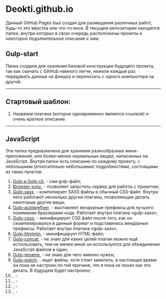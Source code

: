 # Deokti.github.io
Данный GitHub Pages был создан для размещения различных работ, будь-то это вёрстка или что-то иное. В текущем репозитории находятся папки, внутри которых в свою очередь расположены проекты и некоторое подолнительное описание к ним. 


<h2>Gulp-start</h2>

Папка создана для хранения базовой конструкции будущего проекта, так как скачать с GihHub намного легче, нежели каждый раз передавать данные на флешку и переносить с одного компьютера на другой. 


<hr>

<h2>Стартовый шаблон:</h2>

<ol>
  <li>Название плагина (которое одновременно является ссылкой) и очень краткое описание</li>
</ol>  

<hr>

<h2>JavaScript</h2>

Эта папка предназначена для хранения разнообразных мини-приложений, или более-менее нормальных вещей, написанных на JavaScript. Внутри папки есть описание по каждому проекту, с небольшими (относительно небольшими) подробностями, состоящими из таких пунктов: 

<ol>
  <li><a href="">Gulp и Gulp-cli</a>, - сам gulp-файл;</li>
  <li><a href="">Browser-sync</a>, - позволяет запустить сервер для работы с проектом;</li>
  <li><a href="">Gulp-sass</a>, - компилирует SASS файлы в обычный CSS-файл. Внутри него работают несколько другие плагины, позволяющие делать некоторые другие вещи;</li>
  <li><a href="">Gulp-autoprefixer</a>, -  выставляет вендорные префиксы для лучшего понимания браузерами кода. Работает внутри  плагина «gulp-sass»;</li>
  <li><a href="">Gulp-csso</a>, - минифицирует CSS файл после того, как он скомпилировался в данный формат и подставились вендорные префиксы. Работает внутри плагина «gulp-sass»;</li>
  <li><a href="">Gulp-htmlmin</a>, - минифицирует HTML-файл;</li>
  <li><a href="">Gulp-concat</a>, - не знаю для каких целей плагин можно ещё использовать, тем не менее мной он используется для объединения JavaScript файлов в один;</li>
  <li><a href="">Gulp-rename</a>, - не знаю для чего именно нужен;</li>
  <li><a href="">Gulp-watch</a>, - ищет файлы, хотя стоит заметить, в настоящее время он пока не настроен по той причине, что я пока не понял как это делать. В будущем будет настроено;</li>
  <li><a href=""></a>, - </li>
  <li><a href=""></a>, - </li>
  <li><a href=""></a>, - </li>
  <li><a href=""></a>, - </li>
  
</ol>  






